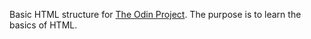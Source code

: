 Basic HTML structure for [The Odin Project](https://theodinproject.com).
The purpose is to learn the basics of HTML.
